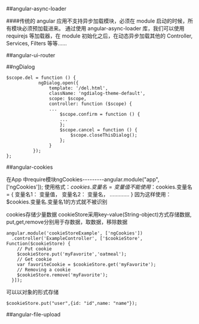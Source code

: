 ##angular-async-loader

####传统的 angular 应用不支持异步加载模块，必须在 module 启动的时候，所有模块必须预加载进来。 通过使用 angular-async-loader 库，我们可以使用 requirejs 等加载器，在 module 初始化之后，在动态异步加载其他的 Controller, Services, Filters 等等......




##angular-ui-router



##ngDialog

```
$scope.del = function () {  
            ngDialog.open({  
                template: '/del.html',  
                className: 'ngdialog-theme-default',  
                scope: $scope,  
                controller: function ($scope) {  
                ...  
                    $scope.confirm = function () {  
                    ...  
                    };  
                    $scope.cancel = function () {  
                        $scope.closeThisDialog();  
                    };  
                }  
          });  
}; 
```




##angular-cookies

在App 中require模块ngCookies---------angular.module("app",['ngCookies']);
使用格式：$cookies.变量名 = 变量值
不能使用：$cookies.变量名 = {
变量名1： 变量值，
变量名2： 变量名，
.............
}
因为这样使用：$cookies.变量名.变量名1的方式就不被识别

cookies存储少量数据
cookieStore采用key-value(String-object)方式存储数据,
put,get,remove分别用于存数据，取数据，移除数据

```
angular.module('cookieStoreExample', ['ngCookies'])
  .controller('ExampleController', ['$cookieStore', Function($cookieStore) {
    // Put cookie
    $cookieStore.put('myFavorite','oatmeal');
    // Get cookie
    var favoriteCookie = $cookieStore.get('myFavorite');
    // Removing a cookie
    $cookieStore.remove('myFavorite');
  }]);
```

可以以对象的形式存储

`$cookieStore.put("user",{id: "id",name: "name"});`




##angular-file-upload




































































































